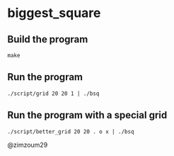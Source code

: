 # biggest_square

## Build the program

```
make
```
## Run the program
```
./script/grid 20 20 1 | ./bsq
```

## Run the program with a special grid
```
./script/better_grid 20 20 . o x | ./bsq
```
@zimzoum29
